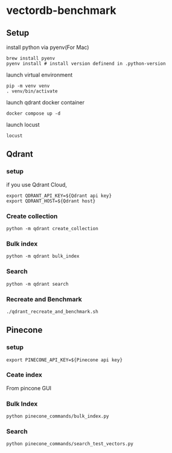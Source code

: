 # vectordb-benchmark

## Setup

install python via pyenv(For Mac)
```shell
brew install pyenv
pyenv install # install version definend in .python-version
```

launch virtual environment
```shell
pip -m venv venv
. venv/bin/activate
```

launch qdrant docker container
```shell
docker compose up -d
```

launch locust
```shell
locust
```

## Qdrant

### setup
if you use Qdrant Cloud,
```shell
export QDRANT_API_KEY=${Qdrant api key}
export QDRANT_HOST=${Qdrant host}
```

### Create collection
```shell
python -m qdrant create_collection
```

### Bulk index
```shell
python -m qdrant bulk_index
```

### Search
```shell
python -m qdrant search
```

### Recreate and Benchmark
```shell
./qdrant_recreate_and_benchmark.sh
```

## Pinecone

### setup
```shell
export PINECONE_API_KEY=${Pinecone api key}
```

### Ceate index
From pincone GUI

### Bulk Index
```shell
python pinecone_commands/bulk_index.py
```

### Search
```shell
python pinecone_commands/search_test_vectors.py
```

